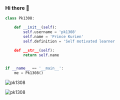 ### Hi there 👋


```python
class Pk1308:

    def __init__(self):
        self.username = 'pk1308'
        self.name = 'Prince Kurien'
        self.definition = 'Self motivated learner

    def __str__(self):
        return self.name


if __name__ == '__main__':
    me = Pk1308()


```

<p align="left"> <img src="https://komarev.com/ghpvc/?username=pk1308&label=Profile%20views&color=0e75b6&style=flat" alt="pk1308" /> </p>

<p><img align="center" src="https://github-readme-streak-stats.herokuapp.com/?user=pk1308&" alt="pk1308" /></p>

<!--
**pk1308/pk1308** is a ✨ _special_ ✨ repository because its `README.md` (this file) appears on your GitHub profile.

Here are some ideas to get you started:

- 🔭 I’m currently working on ...
- 🌱 I’m currently learning ...
- 👯 I’m looking to collaborate on ...
- 🤔 I’m looking for help with ...
- 💬 Ask me about ...
- 📫 How to reach me: ...
- 😄 Pronouns: ...
- ⚡ Fun fact: ...
-->
